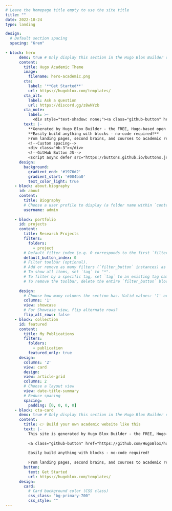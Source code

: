 ```yaml
---
# Leave the homepage title empty to use the site title
title: ""
date: 2022-10-24
type: landing

design:
  # Default section spacing
  spacing: "6rem"
 
- block: hero
      demo: true # Only display this section in the Hugo Blox Builder demo site
      content:
        title: Hugo Academic Theme
        image:
          filename: hero-academic.png
        cta:
          label: '**Get Started**'
          url: https://hugoblox.com/templates/
        cta_alt:
          label: Ask a question
          url: https://discord.gg/z8wNYzb
        cta_note:
          label: >-
            <div style="text-shadow: none;"><a class="github-button" href="https://github.com/HugoBlox/hugo-blox-builder" data-icon="octicon-star" data-size="large" data-show-count="true" aria-label="Star">Star Hugo Blox Builder</a></div><div style="text-shadow: none;"><a class="github-button" href="https://github.com/HugoBlox/theme-academic-cv" data-icon="octicon-star" data-size="large" data-show-count="true" aria-label="Star">Star the Academic template</a></div>
        text: |-
          **Generated by Hugo Blox Builder - the FREE, Hugo-based open source website builder trusted by 500,000+ sites.**
          **Easily build anything with blocks - no-code required!**
          From landing pages, second brains, and courses to academic resumés, conferences, and tech blogs.
          <!--Custom spacing-->
          <div class="mb-3"></div>
          <!--GitHub Button JS-->
          <script async defer src="https://buttons.github.io/buttons.js"></script>
      design:
        background:
          gradient_end: '#1976d2'
          gradient_start: '#004ba0'
          text_color_light: true
    - block: about.biography
      id: about
      content:
        title: Biography
        # Choose a user profile to display (a folder name within `content/authors/`)
        username: admin
   
    - block: portfolio
      id: projects
      content:
        title: Research Projects
        filters:
          folders:
            - project
        # Default filter index (e.g. 0 corresponds to the first `filter_button` instance below).
        default_button_index: 0
        # Filter toolbar (optional).
        # Add or remove as many filters (`filter_button` instances) as you like.
        # To show all items, set `tag` to "*".
        # To filter by a specific tag, set `tag` to an existing tag name.
        # To remove the toolbar, delete the entire `filter_button` block.
        
      design:
        # Choose how many columns the section has. Valid values: '1' or '2'.
        columns: '1'
        view: showcase
        # For Showcase view, flip alternate rows?
        flip_alt_rows: false
    - block: collection
      id: featured
      content:
        title: My Publications 
        filters:
          folders:
            - publication
          featured_only: true
      design:
        columns: '2'
        view: card
        design:
        view: article-grid
        columns: 2
        # Choose a layout view
        view: date-title-summary
        # Reduce spacing
        spacing:
          padding: [0, 0, 0, 0]
    - block: cta-card
      demo: true # Only display this section in the Hugo Blox Builder demo site
      content:
        title: 👉 Build your own academic website like this
        text: |-
          This site is generated by Hugo Blox Builder - the FREE, Hugo-based open source website builder trusted by 250,000+ academics like you.
  
          <a class="github-button" href="https://github.com/HugoBlox/hugo-blox-builder" data-color-scheme="no-preference: light; light: light; dark: dark;" data-icon="octicon-star" data-size="large" data-show-count="true" aria-label="Star HugoBlox/hugo-blox-builder on GitHub">Star</a>
  
          Easily build anything with blocks - no-code required!
          
          From landing pages, second brains, and courses to academic resumés, conferences, and tech blogs.
        button:
          text: Get Started
          url: https://hugoblox.com/templates/
      design:
        card:
          # Card background color (CSS class)
          css_class: "bg-primary-700"
          css_style: ""
---
```


      
